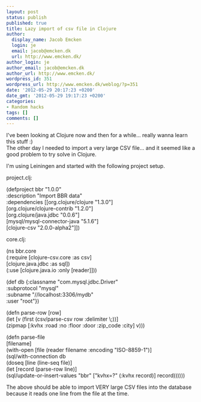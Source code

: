 ```yaml
---
layout: post
status: publish
published: true
title: Lazy import of csv file in Clojure
author:
  display_name: Jacob Emcken
  login: je
  email: jacob@emcken.dk
  url: http://www.emcken.dk/
author_login: je
author_email: jacob@emcken.dk
author_url: http://www.emcken.dk/
wordpress_id: 351
wordpress_url: http://www.emcken.dk/weblog/?p=351
date: '2012-05-29 20:17:23 +0200'
date_gmt: '2012-05-29 19:17:23 +0200'
categories:
- Random hacks
tags: []
comments: []
---
```

<p>I've been looking at Clojure now and then for a while... really wanna learn this stuff :)<br />
The other day I needed to import a very large CSV file... and it seemed like a good problem to try solve in Clojure.</p>
<p>I'm using Leiningen and started with the following project setup.</p>
<p>project.clj:</p>
<p>    (defproject bbr "1.0.0"<br />
      :description "Import BBR data"<br />
      :dependencies [[org.clojure&#47;clojure "1.3.0"]<br />
                     [org.clojure&#47;clojure-contrib "1.2.0"]<br />
                     [org.clojure&#47;java.jdbc "0.0.6"]<br />
                     [mysql&#47;mysql-connector-java "5.1.6"]<br />
                     [clojure-csv "2.0.0-alpha2"]])</p>
<p>core.clj:</p>
<p>    (ns bbr.core<br />
      (:require [clojure-csv.core :as csv]<br />
                [clojure.java.jdbc :as sql])<br />
      (:use [clojure.java.io :only [reader]]))</p>
<p>    (def db {:classname "com.mysql.jdbc.Driver"<br />
             :subprotocol "mysql"<br />
             :subname "&#47;&#47;localhost:3306&#47;mydb"<br />
             :user "root"})</p>
<p>    (defn parse-row [row]<br />
      (let [v (first (csv&#47;parse-csv row :delimiter \;))]<br />
        (zipmap [:kvhx :road :no :floor :door :zip_code :city] v)))</p>
<p>    (defn parse-file<br />
      [filename]<br />
      (with-open [file (reader filename :encoding "ISO-8859-1")]<br />
        (sql&#47;with-connection db<br />
          (doseq [line (line-seq file)]<br />
            (let [record (parse-row line)]<br />
              (sql&#47;update-or-insert-values "bbr" ["kvhx=?" (:kvhx record)] record))))))</p>
<p>The above should be able to import VERY large CSV files into the database because it reads one line from the file at the time.</p>
